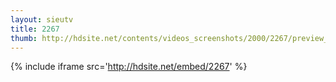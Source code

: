 ```yaml
---
layout: sieutv
title: 2267
thumb: http://hdsite.net/contents/videos_screenshots/2000/2267/preview_360p.mp4.jpg
---
```

{% include iframe src='http://hdsite.net/embed/2267' %}
 
